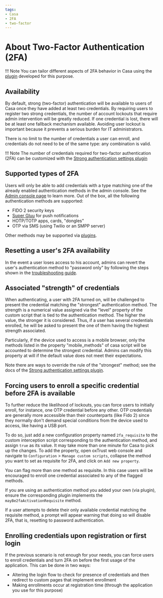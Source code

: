 ```yaml
---
tags:
- Casa
- 2FA
- two-factor
---
```


# About Two-Factor Authentication (2FA)

!!! Note
    You can tailor different aspects of 2FA behavior in Casa using the [plugin](../plugins/2fa-settings.md) developed 
    for this purpose.

## Availability

By default, strong (two-factor) authentication will be available to users of Casa once they have added at least two 
credentials. By requiring users to register two strong credentials, the number of account lockouts that require admin 
intervention will be greatly reduced. If one credential is lost, there will be at least one fallback mechanism 
available. Avoiding user lockout is important because it prevents a serious burden for IT administrators.

There is no limit to the number of credentials a user can enroll, and credentials do not need to be of the same type: 
any combination is valid. 

!!! Note
    The number of credentials required for two-factor authentication (2FA) can be customized with 
    the [Strong authentication settings plugin](../plugins/2fa-settings.md)

## Supported types of 2FA

Users will only be able to add credentials with a type matching one of the already enabled authentication methods in 
the admin console. See the [Admin console page](./admin-console.md#enabled-methods) to learn more. Out of the box, 
all the following authentication methods are supported:

- FIDO 2 security keys
- [Super Gluu](https://super.gluu.org/) for push notifications 
- HOTP/TOTP apps, cards, "dongles"
- OTP via SMS (using Twilio or an SMPP server)

Other methods may be supported via [plugins](../index.md#existing-plugins).

## Resetting a user's 2FA availability

In the event a user loses access to his account, admins can revert the user's authentication method to "password only" 
by following the steps shown in the [troubleshooting guide](./faq.md).

## Associated "strength" of credentials

When authenticating, a user with 2FA turned on, will be challenged to present the credential matching the "strongest" 
authentication method. The strength is a numerical value assigned via the "level" property of the custom script that 
is tied to the authentication method. The higher the value, the stronger it is considered. Thus, if a user has several 
credentials enrolled, he will be asked to present the one of them having the highest strength associated. 

Particularly, if the device used to access is a mobile browser, only the methods listed in the property 
"mobile_methods" of casa script will be accounted to determine the strongest credential. Admins can modify this 
property at will if the default value does not meet their expectations.

Note there are ways to override the rule of the "strongest" method; see the docs of 
the [Strong authentication settings plugin](../plugins/2fa-settings.md).

## Forcing users to enroll a specific credential before 2FA is available

To further reduce the likelihood of lockouts, you can force users to initially enroll, for instance, one OTP 
credential before any other. OTP credentials are generally more accessible than their counterparts (like Fido 2) since 
they normally don't demand special conditions from the device used to access, like having a USB port.

To do so, just add a new configuration property named `2fa_requisite` to the custom interception script corresponding 
to the authentication method, and assign `true` as its value. It may take more than one minute for Casa to pick up the 
changes. To add the property, open oxTrust web console and navigate to `Configuration` > `Manage custom scripts`, 
collapse the method you want to set as requisite for 2FA, and click on `Add new property`.

You can flag more than one method as requisite. In this case users will be encouraged to enroll one credential 
associated to any of the flagged methods.

If you are using an authentication method you added your own (via plugin), ensure the corresponding plugin 
implements the `mayBe2faActivationRequisite` method.

If a user attempts to delete their only available credential matching the requisite method, a prompt will appear 
warning that doing so will disable 2FA, that is, resetting to password authentication.

## Enrolling credentials upon registration or first login

If the previous scenario is not enough for your needs, you can force users to enroll credentials and turn 2FA on 
before the first usage of the application. This can be done in two ways:

- Altering the login flow to check for presence of credentials and then redirect to custom pages that implement enrollment
- Making enrollments occur at registration time (through the application you use for this purpose)
